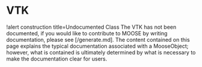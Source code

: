 <!-- MOOSE Documentation Stub: Remove this when content is added. -->

# VTK

!alert construction title=Undocumented Class
The VTK has not been documented, if you would like to contribute to MOOSE by
writing documentation, please see [/generate.md]. The content contained on this page explains
the typical documentation associated with a MooseObject; however, what is contained is ultimately
determined by what is necessary to make the documentation clear for users.